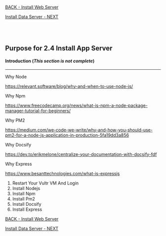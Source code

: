 <!-- ------------------------------------------------------------------------- -->

<div class="page-back">

[BACK - Install Web Server     ](/Setup/purposes/pfr0303_Setup-Web-Server-Ubuntu.md)
</div><div class="page-next">

[Install Data Server - NEXT](/Setup/purposes/pfr0305_Setup-Data-Server-Ubuntu.md)
</div><div style="margin-top:35px">&nbsp;</div>

<!-- ------------------------------------------------------------------------- -->


## Purpose for 2.4 Install App Server

#### Introduction <!-- {docsify-ignore} -->  (*This section is not complete*)
----
Why Node

https://relevant.software/blog/why-and-when-to-use-node-js/

Why Npm

https://www.freecodecamp.org/news/what-is-npm-a-node-package-manager-tutorial-for-beginners/

Why PM2

https://medium.com/we-code-we-write/why-and-how-you-should-use-pm2-for-a-node-js-application-in-production-5fa19dd3a856

Why Docsify

https://dev.to/erikmelone/centralize-your-documentation-with-docsify-fdf

Why Express

https://www.besanttechnologies.com/what-is-expressjs




1. Restart Your Vultr VM And Login
2. Install Nodejs
3. Install Npm
4. Install Pm2
5. Install Docsify
6. Install Express

<!-- ------------------------------------------------------------------------- -->

<div class="page-back">

[BACK - Install Web Server     ](/Setup/purposes/pfr0303_Setup-Web-Server-Ubuntu.md)
</div><div class="page-next">

[Install Data Server - NEXT](/Setup/purposes/pfr0305_Setup-Data-Server-Ubuntu.md)
</div>

<!-- ------------------------------------------------------------------------- -->


